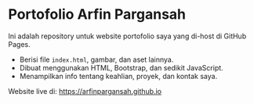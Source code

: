 # Portofolio Arfin Pargansah

Ini adalah repository untuk website portofolio saya yang di-host di GitHub Pages.

- Berisi file `index.html`, gambar, dan aset lainnya.
- Dibuat menggunakan HTML, Bootstrap, dan sedikit JavaScript.
- Menampilkan info tentang keahlian, proyek, dan kontak saya.

Website live di: https://arfinpargansah.github.io
